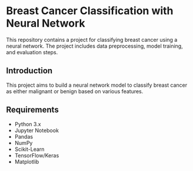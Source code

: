 # Breast Cancer Classification with Neural Network

This repository contains a project for classifying breast cancer using a neural network. The project includes data preprocessing, model training, and evaluation steps.

## Introduction

This project aims to build a neural network model to classify breast cancer as either malignant or benign based on various features.

## Requirements

- Python 3.x
- Jupyter Notebook
- Pandas
- NumPy
- Scikit-Learn
- TensorFlow/Keras
- Matplotlib



